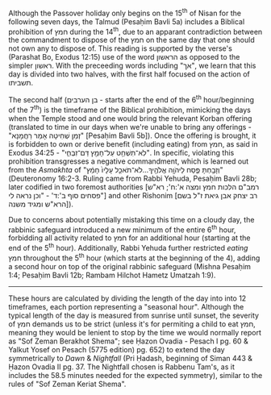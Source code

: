 Although the Passover holiday only begins on the 15<sup>th</sup> of Nisan for the following seven days, the Talmud (Pesaḥim Bavli 5a) includes a Biblical prohibition of חמץ during the 14<sup>th</sup>, due to an apparant contradiction between the commandment to dispose of the חמץ on the same day that one should not own any to dispose of. This reading is supported by the verse's (Parashat Bo, Exodus 12:15) use of the word הראשון as opposed to the simpler ראשון. With the preceeding words including "אך", we learn that this day is divided into two halves, with the first half focused on the action of תשביתו.

The second half (בן הערבים - starts after the end of the 6<sup>th</sup> hour/beginning of the 7<sup>th</sup>) is the timeframe of the Biblical prohibition, mimicking the days when the Temple stood and one would bring the relevant Korban offering (translated to time in our days when we're unable to bring any offerings - "זְמַן שְׁחִיטָה אָמַר רַחֲמָנָא" [Pesaḥim Bavli 5b]). Once the offering is brought, it is forbidden to own or derive benefit (including eating) from חמץ, as said in Exodus 34:25 - "לֹֽא־תִשְׁחַ֥ט עַל־חָמֵ֖ץ דַּם־זִבְחִ֑י". In specific, violating this prohibition transgresses a negative commandment, which is learned out from the *Asmakhta* of "וְזָבַ֥חְתָּ פֶּ֛סַח לַיהֹוָ֥ה אֱלֹהֶ֖יךָ...לֹא־תֹאכַ֤ל עָלָיו֙ חָמֵ֔ץ" (Deuteronomy 16:2-3. Ruling came from Rabbi Yehuda, Pesaḥim Bavli 28b; later codified in two foremost authorities [רמב"ם הלכות חמץ ומצה א':ח'; רא"ש פסחים סוף ב':ד' - "וכן נראה לי"] and other Rishonim [רב יצחק אבן גיאת ז"ל בשם הרא"ש ומגיד משנה]).

Due to concerns about potentially mistaking this time on a cloudy day, the rabbinic safeguard introduced a new minimum of the entire 6<sup>th</sup> hour, forbidding all activity related to חמץ for an additional hour (starting at the end of the 5<sup>th</sup> hour). Additionally, Rabbi Yehuda further restricted _eating_ חמץ throughout the 5<sup>th</sup> hour (which starts at the beginning of the 4<sup></sup>), adding a second hour on top of the original rabbinic safeguard (Mishna Pesaḥim 1:4; Pesaḥim Bavli 12b; Rambam Hilchot Hametz Umatzah 1:9).

---

These hours are calculated by dividing the length of the day into into 12 timeframes, each portion representing a "seasonal hour". Although the typical length of the day is measured from sunrise until sunset, the severity of חמץ demands us to be strict (unless it's for permiting a child to eat חמץ, meaning they would be lenient to stop by the time we would normally report as "Sof Zeman Berakhot Shema"; see Ḥazon Ovadia - Pesach I pg. 60 & Yalkut Yosef on Pesach (5775 edition) pg. 652) to extend the day symmetrically to *Dawn* & *Nightfall* (Pri Ḥadash, beginning of Siman 443 & Ḥazon Ovadia II pg. 37. The Nightfall chosen is Rabbenu Tam's, as it includes the 58.5 minutes needed for the expected symmetry), similar to the rules of "Sof Zeman Keriat Shema".